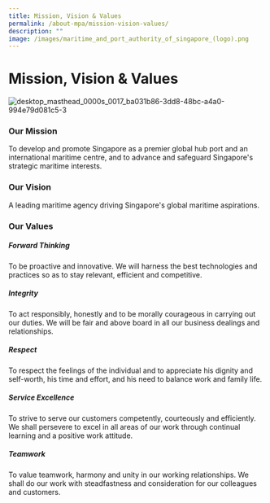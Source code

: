 ```yaml
---
title: Mission, Vision & Values
permalink: /about-mpa/mission-vision-values/
description: ""
image: /images/maritime_and_port_authority_of_singapore_(logo).png
---
```

Mission, Vision & Values
========================

![desktop_masthead_0000s_0017_ba031b86-3dd8-48bc-a4a0-994e79d081c5-3](https://www.mpa.gov.sg/images/mpalibraries/default-album/desktop_masthead_0000s_0017_ba031b86-3dd8-48bc-a4a0-994e79d081c5-3.jpg?sfvrsn=3c76700e_0 "desktop_masthead_0000s_0017_ba031b86-3dd8-48bc-a4a0-994e79d081c5-3")

### Our Mission
To develop and promote Singapore as a premier global hub port and an international maritime centre, and to advance and safeguard Singapore's strategic maritime interests.

### Our Vision
A leading maritime agency driving Singapore's global maritime aspirations.  

### Our Values  

##### Forward Thinking
To be proactive and innovative. We will harness the best technologies and practices so as to stay relevant, efficient and competitive.

##### Integrity

To act responsibly, honestly and to be morally courageous in carrying out our duties. We will be fair and above board in all our business dealings and relationships.

##### Respect
To respect the feelings of the individual and to appreciate his dignity and self-worth, his time and effort, and his need to balance work and family life.

##### Service Excellence
To strive to serve our customers competently, courteously and efficiently. We shall persevere to excel in all areas of our work through continual learning and a positive work attitude.

##### Teamwork
To value teamwork, harmony and unity in our working relationships. We shall do our work with steadfastness and consideration for our colleagues and customers.